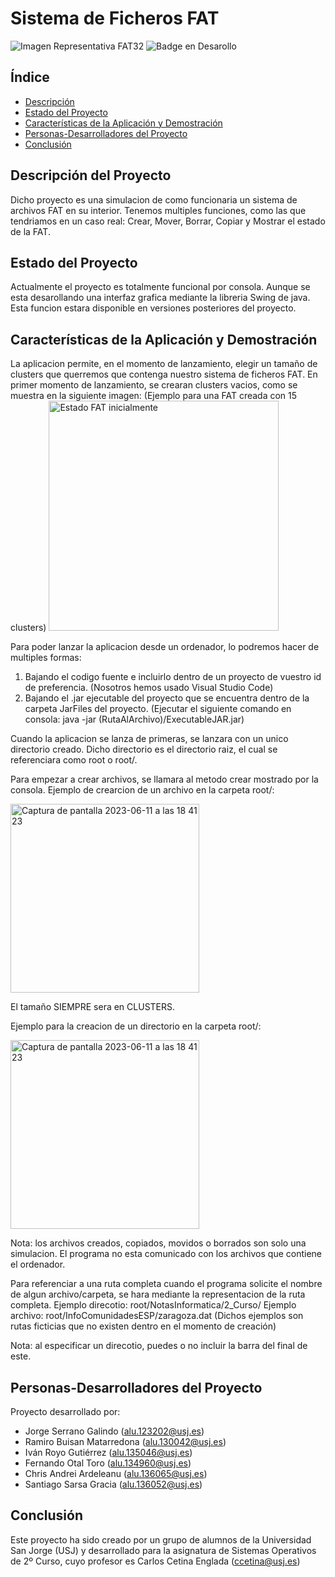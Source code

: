 # Sistema de Ficheros FAT

![Imagen Representativa FAT32](https://user-images.githubusercontent.com/118160820/233442146-e6103875-f7a8-49fe-bd86-7612f3c2f620.png)
![Badge en Desarollo](https://img.shields.io/badge/STATUS-EN%20DESAROLLO-green)

## Índice

- [Descripción](#descripción)
- [Estado del Proyecto](#estado-del-proyecto)
- [Características de la Aplicación y Demostración](#características-de-la-aplicación-y-demostración)
- [Personas-Desarrolladores del Proyecto](#personas-desarrolladores-del-proyecto)
- [Conclusión](#conclusión)

## Descripción del Proyecto

Dicho proyecto es una simulacion de como funcionaria un sistema de archivos FAT en su interior. Tenemos multiples funciones, como las que tendriamos en un caso real: Crear, Mover, Borrar, Copiar y Mostrar el estado de la FAT.

## Estado del Proyecto

Actualmente el proyecto es totalmente funcional por consola. Aunque se esta desarollando una interfaz grafica mediante la libreria Swing de java. Esta funcion estara disponible en versiones posteriores del proyecto.

## Características de la Aplicación y Demostración

La aplicacion permite, en el momento de lanzamiento, elegir un tamaño de clusters que querremos que contenga nuestro sistema de ficheros FAT.
En primer momento de lanzamiento, se crearan clusters vacios, como se muestra en la siguiente imagen:
(Ejemplo para una FAT creada con 15 clusters)
<img width="368" alt="Estado FAT inicialmente" src="https://github.com/Yorrryiii/PracticaSSOO/assets/118160820/4f3408dd-2522-472b-bd8e-b616a4e52fb1">

Para poder lanzar la aplicacion desde un ordenador, lo podremos hacer de multiples formas:
1. Bajando el codigo fuente e incluirlo dentro de un proyecto de vuestro id de preferencia. (Nosotros hemos usado Visual Studio Code)
2. Bajando el .jar ejecutable del proyecto que se encuentra dentro de la carpeta JarFiles del proyecto. (Ejecutar el siguiente comando en consola: java -jar (RutaAlArchivo)/ExecutableJAR.jar)

Cuando la aplicacion se lanza de primeras, se lanzara con un unico directorio creado. Dicho directorio es el directorio raiz, el cual se referenciara como root o root/.

Para empezar a crear archivos, se llamara al metodo crear mostrado por la consola. Ejemplo de crearcion de un archivo en la carpeta root/:

<img width="302" alt="Captura de pantalla 2023-06-11 a las 18 41 23" src="https://github.com/Yorrryiii/PracticaSSOO/assets/118160820/a7158910-3e68-462f-9184-54e1411b3ab7">

El tamaño SIEMPRE sera en CLUSTERS.

Ejemplo para la creacion de un directorio en la carpeta root/:

<img width="302" alt="Captura de pantalla 2023-06-11 a las 18 41 23" src="https://github.com/Yorrryiii/PracticaSSOO/assets/118160820/2cf78873-ee7d-4a5f-bd53-5179ea5a4441">

Nota: los archivos creados, copiados, movidos o borrados son solo una simulacion. El programa no esta comunicado con los archivos que contiene el ordenador.

Para referenciar a una ruta completa cuando el programa solicite el nombre de algun archivo/carpeta, se hara mediante la representacion de la ruta completa.
Ejemplo direcotio: root/NotasInformatica/2_Curso/
Ejemplo archivo: root/InfoComunidadesESP/zaragoza.dat
(Dichos ejemplos son rutas ficticias que no existen dentro en el momento de creación)

Nota: al especificar un direcotio, puedes o no incluir la barra del final de este.

## Personas-Desarrolladores del Proyecto

Proyecto desarrollado por:

- Jorge Serrano Galindo (alu.123202@usj.es)
- Ramiro Buisan Matarredona (alu.130042@usj.es)
- Iván Royo Gutiérrez (alu.135046@usj.es)
- Fernando Otal Toro (alu.134960@usj.es)
- Chris Andrei Ardeleanu (alu.136065@usj.es)
- Santiago Sarsa Gracia (alu.136052@usj.es)


## Conclusión

Este proyecto ha sido creado por un grupo de alumnos de la Universidad San Jorge (USJ) y desarrollado para la asignatura de Sistemas Operativos de 2º Curso, cuyo profesor es Carlos Cetina Englada (ccetina@usj.es)
